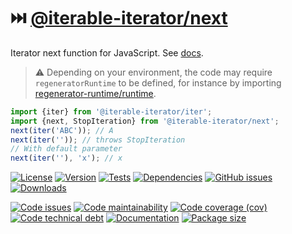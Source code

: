 :next_track_button: [@iterable-iterator/next](https://iterable-iterator.github.io/next)
==

Iterator next function for JavaScript.
See [docs](https://iterable-iterator.github.io/next/index.html).

> :warning: Depending on your environment, the code may require
> `regeneratorRuntime` to be defined, for instance by importing
> [regenerator-runtime/runtime](https://www.npmjs.com/package/regenerator-runtime).

```js
import {iter} from '@iterable-iterator/iter';
import {next, StopIteration} from '@iterable-iterator/next';
next(iter('ABC')); // A
next(iter('')); // throws StopIteration
// With default parameter
next(iter(''), 'x'); // x
```

[![License](https://img.shields.io/github/license/iterable-iterator/next.svg)](https://raw.githubusercontent.com/iterable-iterator/next/main/LICENSE)
[![Version](https://img.shields.io/npm/v/@iterable-iterator/next.svg)](https://www.npmjs.org/package/@iterable-iterator/next)
[![Tests](https://img.shields.io/github/actions/workflow/status/iterable-iterator/next/ci.yml?branch=main&event=push&label=tests)](https://github.com/iterable-iterator/next/actions/workflows/ci.yml?query=branch:main)
[![Dependencies](https://img.shields.io/librariesio/github/iterable-iterator/next.svg)](https://github.com/iterable-iterator/next/network/dependencies)
[![GitHub issues](https://img.shields.io/github/issues/iterable-iterator/next.svg)](https://github.com/iterable-iterator/next/issues)
[![Downloads](https://img.shields.io/npm/dm/@iterable-iterator/next.svg)](https://www.npmjs.org/package/@iterable-iterator/next)

[![Code issues](https://img.shields.io/codeclimate/issues/iterable-iterator/next.svg)](https://codeclimate.com/github/iterable-iterator/next/issues)
[![Code maintainability](https://img.shields.io/codeclimate/maintainability/iterable-iterator/next.svg)](https://codeclimate.com/github/iterable-iterator/next/trends/churn)
[![Code coverage (cov)](https://img.shields.io/codecov/c/gh/iterable-iterator/next/main.svg)](https://codecov.io/gh/iterable-iterator/next)
[![Code technical debt](https://img.shields.io/codeclimate/tech-debt/iterable-iterator/next.svg)](https://codeclimate.com/github/iterable-iterator/next/trends/technical_debt)
[![Documentation](https://iterable-iterator.github.io/next/badge.svg)](https://iterable-iterator.github.io/next/source.html)
[![Package size](https://img.shields.io/bundlephobia/minzip/@iterable-iterator/next)](https://bundlephobia.com/result?p=@iterable-iterator/next)
